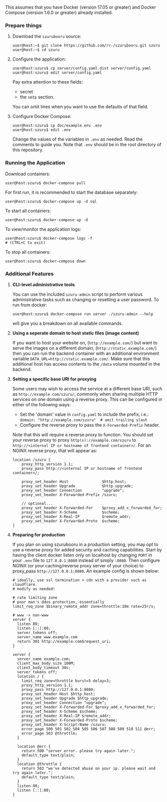 This assumes that you have Docker (version 17.05 or greater)
and Docker Compose (version 1.6.0 or greater) already installed.

### Prepare things

1. Download the `szurubooru` source:

    ```console
    user@host:~$ git clone https://github.com/rr-/szurubooru.git szuru
    user@host:~$ cd szuru
    ```
2. Configure the application:

    ```console
    user@host:szuru$ cp server/config.yaml.dist server/config.yaml
    user@host:szuru$ edit server/config.yaml
    ```

    Pay extra attention to these fields:

    - secret
    - the `smtp` section.

    You can omit lines when you want to use the defaults of that field.

3. Configure Docker Compose:

    ```console
    user@host:szuru$ cp doc/example.env .env
    user@host:szuru$ edit .env
    ```

    Change the values of the variables in `.env` as needed.
    Read the comments to guide you. Note that `.env` should be in the root
    directory of this repository.

### Running the Application

Download containers:
```console
user@host:szuru$ docker-compose pull
```

For first run, it is recommended to start the database separately:
```console
user@host:szuru$ docker-compose up -d sql
```

To start all containers:
```console
user@host:szuru$ docker-compose up -d
```

To view/monitor the application logs:
```console
user@host:szuru$ docker-compose logs -f
# (CTRL+C to exit)
```

To stop all containers:
```console
user@host:szuru$ docker-compose down
```

### Additional Features

1. **CLI-level administrative tools**

    You can use the included `szuru-admin` script to perform various
    administrative tasks such as changing or resetting a user password. To
    run from docker:

    ```console
    user@host:szuru$ docker-compose run server ./szuru-admin --help
    ```

    will give you a breakdown on all available commands.

2. **Using a seperate domain to host static files (image content)**

    If you want to host your website on, (`http://example.com/`) but want
    to serve the images on a different domain, (`http://static.example.com/`)
    then you can run the backend container with an additional environment
    variable `DATA_URL=http://static.example.com/`. Make sure that this
    additional host has access contents to the `/data` volume mounted in the
    backend.

3. **Setting a specific base URI for proxying**

    Some users may wish to access the service at a different base URI, such
    as `http://example.com/szuru/`, commonly when sharing multiple HTTP
    services on one domain using a reverse proxy. This can be configured in
    either of the following ways:

    - Set the 'domain' value in `config.yaml` to include the prefix, i.e.:
      `domain: "http://example.com/szuru"  # omit trailing slash`
    - Configure the reverse proxy to pass the `X-Forwarded-Prefix` header.

    Note that this will require a reverse proxy to function. You should set
    your reverse proxy to proxy `http(s)://example.com/szuru` to
    `http://<internal IP or hostname of frontend container>/`. For an NGINX
    reverse proxy, that will appear as:

    ```nginx
    location /szuru {
        proxy_http_version 1.1;
        proxy_pass http://<internal IP or hostname of frontend container>/;

        proxy_set_header Host               $http_host;
        proxy_set_header Upgrade            $http_upgrade;
        proxy_set_header Connection         "upgrade";
        proxy_set_header X-Forwarded-Prefix /szuru;

        // optional...
        proxy_set_header X-Forwarded-For    $proxy_add_x_forwarded_for;
        proxy_set_header X-Scheme           $scheme;
        proxy_set_header X-Real-IP          $remote_addr;
        proxy_set_header X-Forwarded-Proto  $scheme;
    }
    ```

4. **Preparing for production**

    If you plan on using szurubooru in a production setting, you may opt to
    use a reverse proxy for added security and caching capabilities. Start
    by having the client docker listen only on localhost by changing `PORT`
    in your `.env` file to `127.0.0.1:8080` instead of simply `:8080`. Then
    configure NGINX (or your caching/reverse proxy server of your choice)
    to proxy_pass `http://127.0.0.1:8080`. An example config is shown below:

    ```nginx
    # ideally, use ssl termination + cdn with a provider such as cloudflare.
    # modify as needed!

    # rate limiting zone
    # poor man's ddos protection, essentially
    limit_req_zone $binary_remote_addr zone=throttle:10m rate=25r/s;

    # www -> non-www
    server {
      listen 80;
      listen [::]:80;
      server_tokens off;
      server_name www.example.com
      return 301 http://example.com$request_uri;
    }

    server {
      server_name example.com;
      client_max_body_size 100M;
      client_body_timeout 30s;
      server_tokens off;
      location / {
        limit_req zone=throttle burst=5 delay=3;
        proxy_http_version 1.1;
        proxy_pass http://127.0.0.1:8080;
        proxy_set_header Host $http_host;
        proxy_set_header Upgrade $http_upgrade;
        proxy_set_header Connection "upgrade";
        proxy_set_header X-Forwarded-For $proxy_add_x_forwarded_for;
        proxy_set_header X-Scheme $scheme;
        proxy_set_header X-Real-IP $remote_addr;
        proxy_set_header X-Forwarded-Proto $scheme;
        proxy_set_header X-Script-Name /szuru;
        error_page 500 501 502 504 505 506 507 508 509 510 511 @err;
        error_page 503 @throttle;
      }

      location @err {
        return 500 "server error. please try again later.";
        default_type text/plain;
      }
      location @throttle {
        return 503 "we've detected abuse on your ip. please wait and try again later.";
        default_type text/plain;
      }
      listen 80;
      listen [::]:80;
    }
    ```
